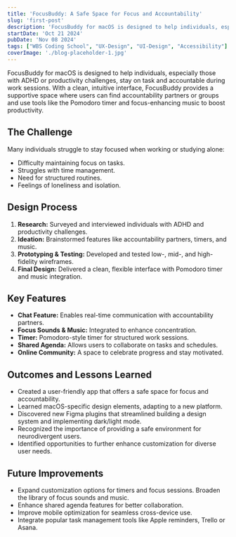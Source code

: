 ```yaml
---
title: 'FocusBuddy: A Safe Space for Focus and Accountability'
slug: 'first-post'
description: 'FocusBuddy for macOS is designed to help individuals, especially those with ADHD or productivity challenges, stay on task and accountable during work sessions.'
startDate: 'Oct 21 2024'
pubDate: 'Nov 08 2024'
tags: ["WBS Coding School", "UX-Design", "UI-Design", "Accessibility"]
coverImage: './blog-placeholder-1.jpg'
---
```


FocusBuddy for macOS is designed to help individuals, especially those with ADHD or productivity challenges, stay on task and accountable during work sessions. With a clean, intuitive interface, FocusBuddy provides a supportive space where users can find accountability partners or groups and use tools like the Pomodoro timer and focus-enhancing music to boost productivity.

## The Challenge

Many individuals struggle to stay focused when working or studying alone:

- Difficulty maintaining focus on tasks.
- Struggles with time management.
- Need for structured routines.
- Feelings of loneliness and isolation.

## Design Process

1. **Research:** Surveyed and interviewed individuals with ADHD and productivity challenges.
2. **Ideation:** Brainstormed features like accountability partners, timers, and music.
3. **Prototyping & Testing:** Developed and tested low-, mid-, and high-fidelity wireframes.
4. **Final Design:** Delivered a clean, flexible interface with Pomodoro timer and music integration.

## Key Features

- **Chat Feature:** Enables real-time communication with accountability partners.
- **Focus Sounds & Music:** Integrated to enhance concentration.
- **Timer:** Pomodoro-style timer for structured work sessions.
- **Shared Agenda:** Allows users to collaborate on tasks and schedules.
- **Online Community:** A space to celebrate progress and stay motivated.

## Outcomes and Lessons Learned

- Created a user-friendly app that offers a safe space for focus and accountability.
- Learned macOS-specific design elements, adapting to a new platform.
- Discovered new Figma plugins that streamlined building a design system and implementing dark/light mode.
- Recognized the importance of providing a safe environment for neurodivergent users.
- Identified opportunities to further enhance customization for diverse user needs.

## Future Improvements

- Expand customization options for timers and focus sessions.
Broaden the library of focus sounds and music.
- Enhance shared agenda features for better collaboration.
- Improve mobile optimization for seamless cross-device use.
- Integrate popular task management tools like Apple reminders, Trello or Asana.
